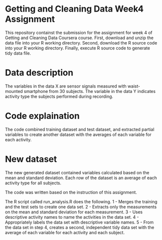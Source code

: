 # Getting and Cleaning Data Week4 Assignment

This repository containst the submission for the assignment for week 4 of Getting and Cleaning Data Coursera course.
First, download and unzip the data file into your R working directory.
Second, download the R source code into your R working directory.
Finally, execute R source code to generate tidy data file.

# Data description
The variables in the data X are sensor signals measured with waist-mounted smartphone from 30 subjects. 
The variable in the data Y indicates activity type the subjects performed during recording.

# Code explaination

The code combined training dataset and test dataset, and extracted partial variables to create another dataset with the averages of each variable for each activity.

# New dataset

The new generated dataset contained variables calculated based on the mean and standard deviation. 
Each row of the dataset is an average of each activity type for all subjects.

The code was written based on the instruction of this assignment.

The R script called run_analysis.R does the following. 
1 - Merges the training and the test sets to create one data set.
2 - Extracts only the measurements on the mean and standard deviation for each measurement.
3 - Uses descriptive activity names to name the activities in the data set.
4 - Appropriately labels the data set with descriptive variable names.
5 - From the data set in step 4, creates a second, independent tidy data set with the average of each variable for each activity and each subject.
